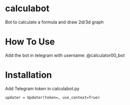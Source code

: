 # calculabot
Bot to calculate a formula and draw 2d/3d graph
# How To Use
Add the bot in telegram with username: @calculator00_bot
# Installation
Add Telegram token in calculabot.py 
```
updater = Updater(token=, use_context=True)
```
